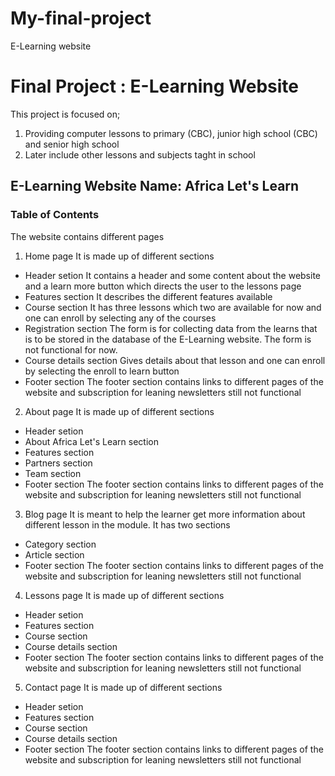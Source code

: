 # My-final-project
E-Learning website
# Final Project : E-Learning Website
This project is focused on; 
1. Providing computer lessons to primary (CBC), junior high school (CBC) and senior high school
2. Later include other lessons and subjects taght in school
## E-Learning Website Name: Africa Let's Learn
### Table of Contents
The website contains different pages
1. Home page
It is made up of different sections
* Header setion
It contains a header and some content about the website and a learn more button which directs the user to the lessons page
* Features section
It describes the different features available
* Course section 
It has three lessons which two are available for now and one can enroll by selecting any of the courses
* Registration section
The form is for collecting data from the learns that is to be stored in the database of the E-Learning website. The form is not functional for now.
* Course details section
Gives details about that lesson and one can enroll by selecting the enroll to learn button
* Footer section
The footer section contains links to different pages of the website and subscription for leaning newsletters still not functional
2. About page
It is made up of different sections
* Header setion
* About Africa Let's Learn section
* Features section
* Partners section
* Team section
* Footer section
The footer section contains links to different pages of the website and subscription for leaning newsletters still not functional
3. Blog page
It is meant to help the learner get more information about different lesson in the module. It has two sections
* Category section
* Article section
* Footer section
The footer section contains links to different pages of the website and subscription for leaning newsletters still not functional
4. Lessons page
It is made up of different sections
* Header setion
* Features section
* Course section
* Course details section
* Footer section
The footer section contains links to different pages of the website and subscription for leaning newsletters still not functional
5. Contact page
It is made up of different sections
* Header setion
* Features section
* Course section
* Course details section
* Footer section
The footer section contains links to different pages of the website and subscription for leaning newsletters still not functional
